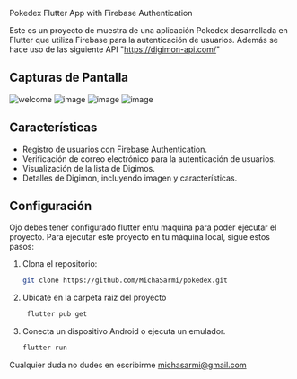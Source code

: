 Pokedex Flutter App with Firebase Authentication

Este es un proyecto de muestra de una aplicación Pokedex desarrollada en Flutter que utiliza Firebase para la autenticación de usuarios.
Además se hace uso de las siguiente API "https://digimon-api.com/"

## Capturas de Pantalla

![welcome](https://github.com/MichaSarmi/pokedex/assets/65983395/d1728804-cbde-47aa-8930-a3af9101ff8d)
![image](https://github.com/MichaSarmi/pokedex/assets/65983395/7bb22665-bdd4-4fad-8924-35717e2f0c43)
![image](https://github.com/MichaSarmi/pokedex/assets/65983395/8508c294-32e9-4e52-917d-9ca1b8dc41f5)
![image](https://github.com/MichaSarmi/pokedex/assets/65983395/5dfdf423-e570-46f9-9bb5-af9d688262d4)


## Características

- Registro de usuarios con Firebase Authentication.
- Verificación de correo electrónico para la autenticación de usuarios.
- Visualización de la lista de Digimos.
- Detalles de Digimon, incluyendo imagen y características.


## Configuración
Ojo debes tener configurado flutter entu maquina para poder ejecutar el proyecto.
Para ejecutar este proyecto en tu máquina local, sigue estos pasos:

1. Clona el repositorio:
   ```bash
   git clone https://github.com/MichaSarmi/pokedex.git
2. Ubicate en la carpeta raiz del proyecto
   ```bash
    flutter pub get
4. Conecta un dispositivo Android o ejecuta un emulador.
    ```bash
   flutter run
    
Cualquier duda no dudes en escribirme michasarmi@gmail.com
